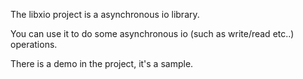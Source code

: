 The libxio project is a asynchronous io library. 

You can use it to do some asynchronous io (such as write/read etc..) operations.


There is a demo in the project, it's a sample.

